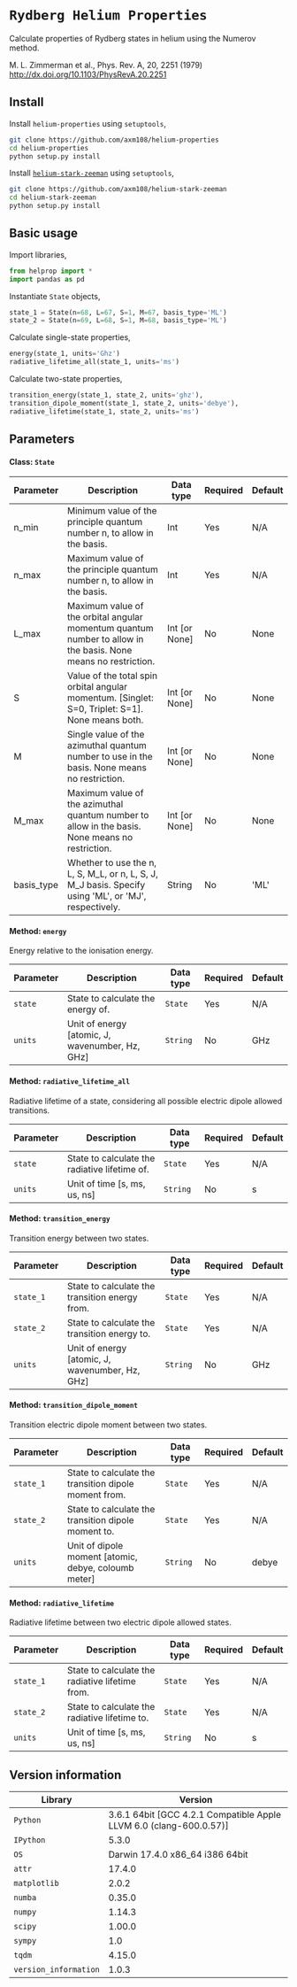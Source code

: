 `Rydberg Helium Properties`
===============

Calculate properties of Rydberg states in helium using the Numerov method.

M. L. Zimmerman et al., Phys. Rev. A, 20, 2251 (1979)
http://dx.doi.org/10.1103/PhysRevA.20.2251

Install
------- 

Install `helium-properties` using `setuptools`,
```bash
git clone https://github.com/axm108/helium-properties
cd helium-properties
python setup.py install
```

Install [`helium-stark-zeeman`](https://github.com/axm108/helium-stark-zeeman) using `setuptools`,
```bash
git clone https://github.com/axm108/helium-stark-zeeman
cd helium-stark-zeeman
python setup.py install
```

Basic usage
-------
Import libraries,
```python
from helprop import *
import pandas as pd
```
Instantiate `State` objects,
```python
state_1 = State(n=68, L=67, S=1, M=67, basis_type='ML')
state_2 = State(n=69, L=68, S=1, M=68, basis_type='ML')
```
Calculate single-state properties,
```python
energy(state_1, units='Ghz')
radiative_lifetime_all(state_1, units='ms')
```
Calculate two-state properties,
```python
transition_energy(state_1, state_2, units='ghz'),
transition_dipole_moment(state_1, state_2, units='debye'),
radiative_lifetime(state_1, state_2, units='ms')
```

Parameters
-------

#### Class: `State`
| Parameter  | Description | Data type | Required | Default |
| ------------ | ------------ | ------------ | ------------ | ------------ |
| n_min | Minimum value of the principle quantum number n, to allow in the basis. | Int | Yes | N/A |
| n_max | Maximum value of the principle quantum number n, to allow in the basis. | Int | Yes | N/A |
| L_max | Maximum value of the orbital angular momentum quantum number to allow in the basis. None means no restriction. | Int [or None] | No | None |
| S | Value of the total spin orbital angular momentum. [Singlet: S=0, Triplet: S=1]. None means both.  | Int [or None] | No | None |
| M | Single value of the azimuthal quantum number to use in the basis. None means no restriction. | Int [or None] | No | None |
| M_max | Maximum value of the azimuthal quantum number to allow in the basis. None means no restriction. | Int [or None] | No | None |
| basis_type | Whether to use the n, L, S, M_L, or n, L, S, J, M_J basis. Specify using 'ML', or 'MJ', respectively. | String | No | 'ML' |

#### Method: `energy`
Energy relative to the ionisation energy.

| Parameter  | Description | Data type | Required | Default |
| ------------ | ------------ | ------------ | ------------ | ------------ |
| `state` | State to calculate the energy of. | `State` | Yes | N/A |
| `units` | Unit of energy [atomic, J, wavenumber, Hz, GHz] | `String` | No | GHz |

#### Method: `radiative_lifetime_all`
Radiative lifetime of a state, considering all possible electric dipole allowed transitions.

| Parameter  | Description | Data type | Required | Default |
| ------------ | ------------ | ------------ | ------------ | ------------ |
| `state` | State to calculate the radiative lifetime of. | `State` | Yes | N/A |
| `units` | Unit of time [s, ms, us, ns] | `String` | No | s |

#### Method: `transition_energy`
Transition energy between two states.

| Parameter  | Description | Data type | Required | Default |
| ------------ | ------------ | ------------ | ------------ | ------------ |
| `state_1` | State to calculate the transition energy from. | `State` | Yes | N/A |
| `state_2` | State to calculate the transition energy to. | `State` | Yes | N/A |
| `units` | Unit of energy [atomic, J, wavenumber, Hz, GHz] | `String` | No | GHz |

#### Method: `transition_dipole_moment`
Transition electric dipole moment between two states.

| Parameter  | Description | Data type | Required | Default |
| ------------ | ------------ | ------------ | ------------ | ------------ |
| `state_1` | State to calculate the transition dipole moment from. | `State` | Yes | N/A |
| `state_2` | State to calculate the transition dipole moment to. | `State` | Yes | N/A |
| `units` | Unit of dipole moment [atomic, debye, coloumb meter] | `String` | No | debye |

#### Method: `radiative_lifetime`
Radiative lifetime between two electric dipole allowed states.

| Parameter  | Description | Data type | Required | Default |
| ------------ | ------------ | ------------ | ------------ | ------------ |
| `state_1` | State to calculate the radiative lifetime from. | `State` | Yes | N/A |
| `state_2` | State to calculate the radiative lifetime to. | `State` | Yes | N/A |
| `units` | Unit of time [s, ms, us, ns] | `String` | No | s |


Version information
-------------------

| Library  | Version |
| ------------ | ------------ |
| `Python`  | 3.6.1 64bit [GCC 4.2.1 Compatible Apple LLVM 6.0 (clang-600.0.57)] |
| `IPython` | 5.3.0 |
| `OS` | Darwin 17.4.0 x86_64 i386 64bit |
| `attr` | 17.4.0 |
| `matplotlib` | 2.0.2 |
| `numba` | 0.35.0 |
| `numpy` | 1.14.3 |
| `scipy` | 1.00.0 |
| `sympy` | 1.0 |
| `tqdm` | 4.15.0 |
| `version_information` | 1.0.3 |